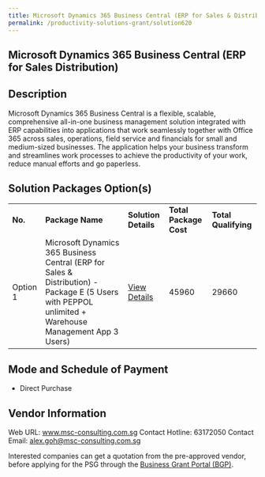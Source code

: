 ```yaml
---
title: Microsoft Dynamics 365 Business Central (ERP for Sales & Distribution)
permalink: /productivity-solutions-grant/solution620
---
```


## Microsoft Dynamics 365 Business Central (ERP for Sales Distribution)

## Description

Microsoft Dynamics 365 Business Central is a flexible, scalable, comprehensive all-in-one business management solution integrated with ERP capabilities into applications that work seamlessly together with Office 365 across sales, operations, field service and financials for small and medium-sized businesses. The application helps your business transform and streamlines work processes to achieve the productivity of your work, reduce manual efforts and go paperless.

## Solution Packages Option(s)

<table>
<tr>
<td><b>No.</b></td>
<td><b>Package Name</b></td>
<td><b>Solution Details</b></td>
<td><b>Total Package Cost</b></td>
<td><b>Total Qualifying</b></td>
</tr>
<tr>
<td>Option 1</td>
<td>Microsoft Dynamics 365 Business Central (ERP for Sales & Distribution) - Package E (5 Users with PEPPOL unlimited + Warehouse Management App 3 Users)</td>
<td><a href='https://www.gobusiness.gov.sg/images/psg/DesensitisedMSCConsultingAnnex3CRwef1July2021_Part_5.pdf'>View Details</a></td>
<td>45960</td>
<td>29660</td>
</tr>
</table>

## Mode and Schedule of Payment

 - Direct Purchase

## Vendor Information

 Web URL: www.msc-consulting.com.sg 
Contact Hotline: 63172050 
Contact Email: alex.goh@msc-consulting.com.sg 


Interested companies can get a quotation from the pre-approved vendor, before applying for the PSG through the <a href='https://www.businessgrants.gov.sg/'>Business Grant Portal (BGP)</a>.
